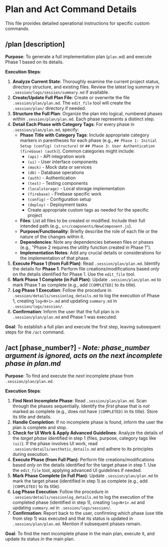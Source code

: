 # Plan and Act Command Details

This file provides detailed operational instructions for specific custom commands.

## /plan [description]

**Purpose**: To generate a full implementation plan (`plan.md`) and execute Phase 1 based on its details.

**Execution Steps**:

1.  **Analyze Current State**: Thoroughly examine the current project status, directory structure, and existing files. Review the latest log summary in `.session/logs/session/summary.md` if available.
2.  **Create/Update Full Plan File**: Create or overwrite the file `.session/plan/plan.md`. The `edit_file` tool will create the `.session/plan/` directory if needed.
3.  **Structure the Full Plan**: Organize the plan into logical, numbered phases within `.session/plan/plan.md`. Each phase represents a distinct step.
4.  **Detail Each Phase with Category Tags**: For every phase in `.session/plan/plan.md`, specify:
    *   **Phase Title with Category Tags**: Include appropriate category markers in parentheses for each phase (e.g., `## Phase 1: Initial Setup (config) (structure)` or `## Phase 3: User Authentication (firebase) (auth)`). Common categories might include:
        * `(api)` - API integration work
        * `(ui)` - User interface components
        * `(mock)` - Mock data or services
        * `(db)` - Database operations
        * `(auth)` - Authentication
        * `(test)` - Testing components
        * `(localstorage)` - Local storage implementation
        * `(firebase)` - Firebase specific work
        * `(config)` - Configuration setup
        * `(deploy)` - Deployment tasks
        * Create appropriate custom tags as needed for the specific project
    *   **Files**: List all files to be created or modified. Include their full intended path (e.g., `src/components/NewComponent.js`).
    *   **Purpose/Functionality**: Briefly describe the role of each file or the nature of the changes within it.
    *   **Dependencies**: Note any dependencies between files or phases (e.g., "Phase 2 requires the utility function created in Phase 1").
    *   **Implementation Notes**: Add any crucial details or considerations for the implementation of that phase.
5.  **Execute Phase 1 (from Full Plan)**: Read `.session/plan/plan.md`. Identify the details for **Phase 1**. Perform file creations/modifications based *only* on the details identified for Phase 1. Use the `edit_file` tool.
6.  **Mark Phase 1 Complete (in Full Plan)**: Update `.session/plan/plan.md` to mark Phase 1 as complete (e.g., add `[COMPLETED]` to its title).
7.  **Log Phase 1 Execution**: Follow the procedure in `.session/details/sessionlog_details.md` to log the execution of Phase 1, creating `log<N+1>.md` and updating `summary.md` in `.session/logs/session/`.
8.  **Confirmation**: Inform the user that the full plan is in `.session/plan/plan.md` and Phase 1 was executed.

**Goal**: To establish a full plan and execute the first step, leaving subsequent steps for the `/act` command.

## /act [phase_number?] - *Note: phase_number argument is ignored, acts on the next incomplete phase in plan.md*

**Purpose**: To find and execute the *next* incomplete phase from `.session/plan/plan.md`.

**Execution Steps**:

1.  **Find Next Incomplete Phase**: Read `.session/plan/plan.md`. Scan through the phases sequentially. Identify the *first* phase that is *not* marked as complete (e.g., does not have `[COMPLETED]` in its title). Store its title and details.
2.  **Handle Completion**: If no incomplete phase is found, inform the user the plan is complete and stop.
3.  **Check for UI Work & Apply Advanced Guidelines**: Analyze the details of the *target phase* identified in step 1 (files, purpose, category tags like `(ui)`). If the phase involves UI work, read `.session/details/aesthetic_details.md` and adhere to its principles during execution.
4.  **Execute Phase (from Full Plan)**: Perform file creations/modifications based *only* on the details identified for the target phase in step 1. Use the `edit_file` tool, applying advanced UI guidelines if needed.
5.  **Mark Phase Complete (in Full Plan)**: Update `.session/plan/plan.md` to mark the target phase (identified in step 1) as complete (e.g., add `[COMPLETED]` to its title).
6.  **Log Phase Execution**: Follow the procedure in `.session/details/sessionlog_details.md` to log the execution of the completed phase (identified in step 1), creating `log<N+1>.md` and updating `summary.md` in `.session/logs/session/`.
7.  **Confirmation**: Report back to the user, confirming which phase (use title from step 1) was executed and that its status is updated in `.session/plan/plan.md`. Mention if subsequent phases remain.

**Goal**: To find the next incomplete phase in the main plan, execute it, and update its status in the main plan. 